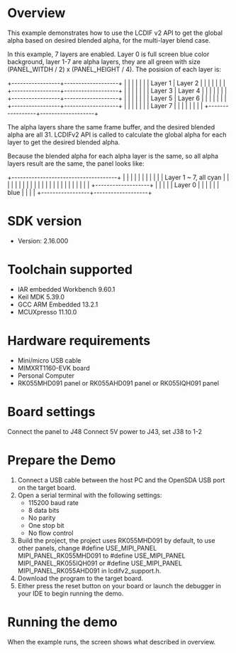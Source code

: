 Overview
========
This example demonstrates how to use the LCDIF v2 API to get the global alpha
based on desired blended alpha, for the multi-layer blend case.

In this example, 7 layers are enabled. Layer 0 is full screen blue color background,
layer 1-7 are alpha layers, they are all green with size (PANEL_WITDH / 2) x (PANEL_HEIGHT / 4).
The posision of each layer is:

+-----------------+-------------------+
|                 |                   |
|                 |                   |
|    Layer 1      |    Layer 2        |
|                 |                   |
|                 |                   |
+-----------------+-------------------+
|                 |                   |
|                 |                   |
|    Layer 3      |    Layer 4        |
|                 |                   |
|                 |                   |
+-----------------+-------------------+
|                 |                   |
|                 |                   |
|    Layer 5      |    Layer 6        |
|                 |                   |
|                 |                   |
+-----------------+-------------------+
|                 |                   |
|                 |                   |
|    Layer 7      |                   |
|                 |                   |
|                 |                   |
+-----------------+-------------------+

The alpha layers share the same frame buffer, and the desired blended alpha are all 31.
LCDIFv2 API is called to calculate the global alpha for each layer to get the desired
blended alpha.

Because the blended alpha for each alpha layer is the same, so all alpha layers result are the same,
the panel looks like:

+-------------------------------------+
|                                     |
|                                     |
|                                     |
|                                     |
|                                     |
|       Layer 1 ~ 7, all cyan         |
|                                     |
|                                     |
|                                     |
|                                     |
|                                     |
|                                     |
|                                     |
|                                     |
|                                     |
|                                     |
|                                     |
|                 +-------------------+
|                 |                   |
|                 |    Layer 0        |
|                 |                   |
|                 |    blue           |
|                 |                   |
+-----------------+-------------------+

SDK version
===========
- Version: 2.16.000

Toolchain supported
===================
- IAR embedded Workbench  9.60.1
- Keil MDK  5.39.0
- GCC ARM Embedded  13.2.1
- MCUXpresso  11.10.0

Hardware requirements
=====================
- Mini/micro USB cable
- MIMXRT1160-EVK board
- Personal Computer
- RK055MHD091 panel or RK055AHD091 panel or RK055IQH091 panel

Board settings
==============
Connect the panel to J48
Connect 5V power to J43, set J38 to 1-2

Prepare the Demo
================
1.  Connect a USB cable between the host PC and the OpenSDA USB port on the target board.
2.  Open a serial terminal with the following settings:
    - 115200 baud rate
    - 8 data bits
    - No parity
    - One stop bit
    - No flow control
3.  Build the project, the project uses RK055MHD091 by default, to use other panels,
    change
    #define USE_MIPI_PANEL MIPI_PANEL_RK055MHD091
    to
    #define USE_MIPI_PANEL MIPI_PANEL_RK055IQH091
    or
    #define USE_MIPI_PANEL MIPI_PANEL_RK055AHD091
    in lcdifv2_support.h.
3.  Download the program to the target board.
4.  Either press the reset button on your board or launch the debugger in your IDE to begin running the demo.

Running the demo
================
When the example runs, the screen shows what described in overview.
